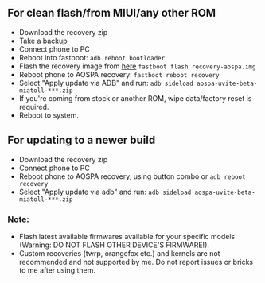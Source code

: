 ## For clean flash/from MIUI/any other ROM

- Download the recovery zip
- Take a backup
- Connect phone to PC
- Reboot into fastboot:
`adb reboot bootloader`
- Flash the recovery image from [here](https://drive.usercontent.google.com/download?id=1MDQSRVFitD3KeL_RnBD5BnuQhGsyMD4z&export=download)
`fastboot flash recovery-aospa.img`
- Reboot phone to AOSPA recovery:
`fastboot reboot recovery`
- Select "Apply update via ADB" and run:
`adb sideload aospa-uvite-beta-miatoll-***.zip`
- If you're coming from stock or another ROM, wipe data/factory reset is required.
- Reboot to system.

## For updating to a newer build

- Download the recovery zip
- Connect phone to PC
- Reboot phone to AOSPA recovery, using button combo or `adb reboot recovery`
- Select "Apply update via adb" and run:
`adb sideload aospa-uvite-beta-miatoll-***.zip`

### Note:

- Flash latest available firmwares available for your specific models
(Warning: DO NOT FLASH OTHER DEVICE'S FIRMWARE!).
- Custom recoveries (twrp, orangefox etc.) and kernels are not recommended and not supported by me. Do not report issues or bricks to me after using them.

